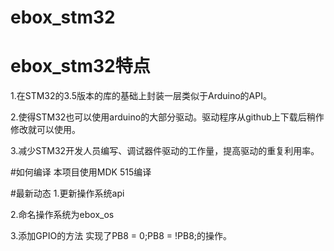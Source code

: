 # ebox_stm32
# ebox_stm32特点
1.在STM32的3.5版本的库的基础上封装一层类似于Arduino的API。

2.使得STM32也可以使用arduino的大部分驱动。驱动程序从github上下载后稍作修改就可以使用。

3.减少STM32开发人员编写、调试器件驱动的工作量，提高驱动的重复利用率。

#如何编译
本项目使用MDK 515编译

#最新动态
1.更新操作系统api

2.命名操作系统为ebox_os

3.添加GPIO的方法
实现了PB8 = 0;PB8 = !PB8;的操作。
